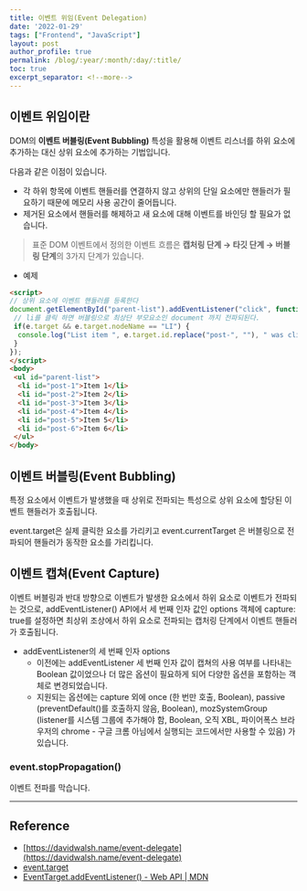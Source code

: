 ```yaml
---
title: 이벤트 위임(Event Delegation)
date: '2022-01-29'
tags: ["Frontend", "JavaScript"]
layout: post
author_profile: true
permalink: /blog/:year/:month/:day/:title/
toc: true
excerpt_separator: <!--more-->
---
```


## 이벤트 위임이란

DOM의 **이벤트 버블링(Event Bubbling)** 특성을 활용해 이벤트 리스너를 하위 요소에 추가하는 대신 상위 요소에 추가하는 기법입니다.

다음과 같은 이점이 있습니다.

* 각 하위 항목에 이벤트 핸들러를 연결하지 않고 상위의 단일 요소에만 핸들러가 필요하기 때문에 메모리 사용 공간이 줄어듭니다.
* 제거된 요소에서 핸들러를 해제하고 새 요소에 대해 이벤트를 바인딩 할 필요가 없습니다.

> 표준 DOM 이벤트에서 정의한 이벤트 흐름은 **캡처링 단계 → 타깃 단계 → 버블링 단계**의 3가지 단계가 있습니다.

<!--more-->

* 예제

```html
<script>
// 상위 요소에 이벤트 핸들러를 등록한다 
document.getElementById("parent-list").addEventListener("click", function(e) {
 // li를 클릭 하면 버블링으로 최상단 부모요소인 document 까지 전파되된다.
 if(e.target && e.target.nodeName == "LI") {
  console.log("List item ", e.target.id.replace("post-", ""), " was clicked!");
 }
});
</script>
<body>
 <ul id="parent-list">
  <li id="post-1">Item 1</li>
  <li id="post-2">Item 2</li>
  <li id="post-3">Item 3</li>
  <li id="post-4">Item 4</li>
  <li id="post-5">Item 5</li>
  <li id="post-6">Item 6</li>
 </ul>
</body>
```

## 이벤트 버블링(Event Bubbling)

특정 요소에서 이벤트가 발생했을 때 상위로 전파되는 특성으로 상위 요소에 할당된 이벤트 핸들러가 호출됩니다.

event.target은 실제 클릭한 요소를 가리키고 event.currentTarget 은 버블링으로 전파되어 핸들러가 동작한 요소를 가리킵니다.

## 이벤트 캡쳐(Event Capture)

이벤트 버블링과 반대 방향으로 이벤트가 발생한 요소에서 하위 요소로 이벤트가 전파되는 것으로, addEventListener() API에서 세 번째 인자 값인 options 객체에 capture: true를 설정하면 최상위 조상에서 하위 요소로 전파되는 캡처링 단계에서 이벤트 핸들러가 호출됩니다.

* addEventListener의 세 번째 인자 options
  * 이전에는 addEventListener 세 번째 인자 값이 캡쳐의 사용 여부를 나타내는 Boolean 값이었으나 더 많은 옵션이 필요하게 되어 다양한 옵션을 포함하는 객체로 변경되었습니다.
  * 지원되는 옵션에는 capture 외에 once (한 번만 호출, Boolean), passive (preventDefault()를 호출하지 않음, Boolean), mozSystemGroup (listener를 시스템 그룹에 추가해야 함, Boolean, 오직 XBL, 파이어폭스 브라우저의 chrome - 구글 크롬 아님에서 실행되는 코드에서만 사용할 수 있음) 가 있습니다.

### event.stopPropagation()

이벤트 전파를 막습니다.

---

## Reference

* [https://davidwalsh.name/event-delegate](https://davidwalsh.name/event-delegate)
* [event.target](http://event.target)
* [EventTarget.addEventListener() - Web API | MDN](https://developer.mozilla.org/ko/docs/Web/API/EventTarget/addEventListener)
